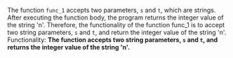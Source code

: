 The function `func_1` accepts two parameters, `s` and `t`, which are strings. After executing the function body, the program returns the integer value of the string 'n'. Therefore, the functionality of the function func_1 is to accept two string parameters, `s` and `t`, and return the integer value of the string 'n'.
Functionality: **The function accepts two string parameters, `s` and `t`, and returns the integer value of the string 'n'.**